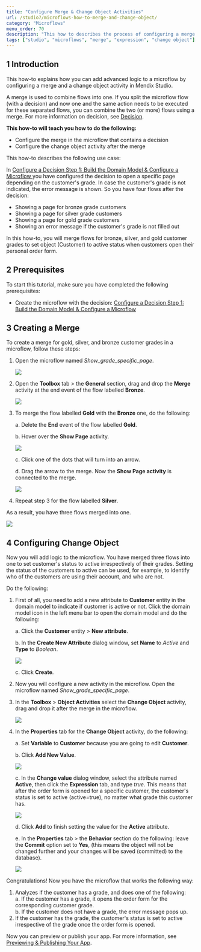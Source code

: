```yaml
---
title: "Configure Merge & Change Object Activities"
url: /studio7/microflows-how-to-merge-and-change-object/
category: "Microflows"
menu_order: 70
description: "This how to describes the process of configuring a merge and a change object activity in Mendix Studio."
tags: ["studio", "microflows", "merge", "expression", "change object"]
---
```


## 1 Introduction 

This how-to explains how you can add advanced logic to a microflow by configuring a merge and a change object activity in Mendix Studio. 

A merge is used to combine flows into one. If you split the microflow flow (with a decision) and now one and the same action needs to be executed for these separated flows, you can combine the two (or more) flows using a merge. For more information on decision, see [Decision](/studio7/microflows-decision/).

**This how-to will teach you how to do the following:**

* Configure the merge in the microflow that contains a decision
* Configure the change object activity after the merge

This how-to describes the following use case: 

In [Configure a Decision Step 1: Build the Domain Model & Configure a Microflow ](/studio7/microflows-how-to-configure-decision-p1/) you have configured the decision to open a specific page depending on the customer's grade. In case the customer's grade is not indicated, the error message is shown. So you have four flows after the decision: 

* Showing a page for bronze  grade customers
* Showing a page for silver grade customers
* Showing a page for gold grade customers
* Showing an error message if the customer's grade is not filled out

In this how-to, you will merge flows for bronze, silver, and gold customer grades to set object (Customer) to active status when customers open their personal order form. 

## 2 Prerequisites

To start this tutorial, make sure you have completed the following prerequisites:

* Create the microflow with the decision: [Configure a Decision Step 1: Build the Domain Model & Configure a Microflow](/studio7/microflows-how-to-configure-decision-p1/)

## 3 Creating a Merge

To create a merge for gold, silver, and bronze customer grades in a microflow, follow these steps:

1. Open the microflow named *Show_grade_specific_page*.

    ![](/attachments/studio7/microflows/microflows-how-to-merge-and-change-object/microflow-without-merge.png)

2. Open the **Toolbox** tab > the **General** section, drag and drop the **Merge** activity at the end event of the flow labelled **Bronze**. 

    ![](/attachments/studio7/microflows/microflows-how-to-merge-and-change-object/adding-merge.png)

3. To merge the flow labelled **Gold** with the **Bronze** one, do the following:<br/>

    a. Delete the **End** event of the flow labelled **Gold**.<br/>

    b. Hover over the **Show Page** activity.<br/>

    ![](/attachments/studio7/microflows/microflows-how-to-merge-and-change-object/hover-over.png)<br/>

    c. Click one of the dots that will turn into an arrow.<br/>

    d. Drag the arrow to the merge. Now the **Show Page activity** is connected to the merge.

    ![](/attachments/studio7/microflows/microflows-how-to-merge-and-change-object/connecting-activity-and-merge.png)<br/>

4. Repeat step 3 for the flow labelled **Silver**. 

As a result, you have three flows merged into one.

![](/attachments/studio7/microflows/microflows-how-to-merge-and-change-object/flows-into-one.png)

## 4 Configuring Change Object

Now you will add logic to the microflow. You have merged three flows into one to set customer's status to active irrespectively of their grades. Setting the status of the customers to active can be used, for example, to identify who of the customers are using their account, and who are not.

 Do the following:

1.  First of all, you need to add a new attribute to **Customer** entity in the domain model to indicate if customer is active or not. Click the domain model icon in the left menu bar to open the domain model and do the following:<br/>

    a. Click the **Customer** entity > **New attribute**.<br/>

    b. In the **Create New Attribute** dialog window, set **Name** to *Active* and **Type** to *Boolean*.<br/> 

    ![](/attachments/studio7/microflows/microflows-how-to-merge-and-change-object/new-attribute-active.png)<br/>

    c. Click **Create**.

2. Now you will configure a new activity in the microflow. Open the microflow named *Show_grade_specific_page*.
3.  In the **Toolbox** > **Object Activities** select the **Change Object** activity, drag and drop it after the merge in the microflow.

     ![](/attachments/studio7/microflows/microflows-how-to-merge-and-change-object/change-object-added.png)

4.  In the **Properties** tab for the **Change Object** activity, do the following:<br/>

    a. Set **Variable** to **Customer** because you are going to edit **Customer**.<br/>

    b. Click **Add New Value**.<br/>

    ![](/attachments/studio7/microflows/microflows-how-to-merge-and-change-object/change-object-add-new-value.png)<br/>

    c. In the **Change value** dialog window, select the attribute named **Active**, then click the **Expression** tab, and type *true*. This means that after the order form is opened for a specific customer, the customer's status is set to active (active=true), no matter what grade this customer has.<br/> 

    ![](/attachments/studio7/microflows/microflows-how-to-merge-and-change-object/change-value-expression-editor.png)<br/>

    d. Click **Add** to finish setting the value for the **Active** attribute.<br/>

    e. In the **Properties** tab > the **Behavior** section do the following: leave the **Commit** option set to **Yes**, (this means the object will not be changed further and your changes will be saved (committed) to the database).  <br/>

    ![](/attachments/studio7/microflows/microflows-how-to-merge-and-change-object/change-object-properties.png)

Congratulations! Now you have the microflow that works the following way:

1. Analyzes if the customer has a grade, and does one of the following:<br/>
   a. If the customer has a grade, it opens the order form for the corresponding customer grade.<br/>
   b. If the customer does not have a grade, the error message pops up.<br/>
2. If the customer has the grade, the customer's status is set to active irrespective of the grade once the order form is opened.

Now you can preview or publish your app. For more information, see [Previewing & Publishing Your App](/studio7/publishing-app/).
